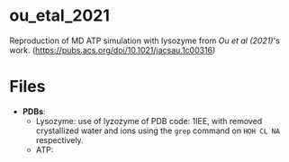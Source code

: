 # ou_etal_2021
Reproduction of MD ATP simulation with lysozyme from *Ou et al (2021)*'s work. (https://pubs.acs.org/doi/10.1021/jacsau.1c00316)

# Files
* **PDBs**:
  * Lysozyme: use of lyzozyme of PDB code: 1IEE, with removed crystallized water and ions using the `grep` command on `HOH CL NA` respectively.
  * ATP:  



